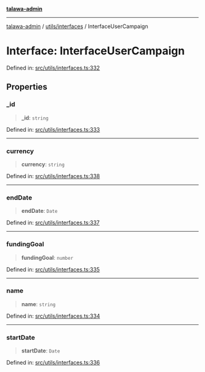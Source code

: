 [**talawa-admin**](../../../README.md)

***

[talawa-admin](../../../README.md) / [utils/interfaces](../README.md) / InterfaceUserCampaign

# Interface: InterfaceUserCampaign

Defined in: [src/utils/interfaces.ts:332](https://github.com/gautam-divyanshu/talawa-admin/blob/2490b2ea9583ec972ca984b1d93932def1c9f92b/src/utils/interfaces.ts#L332)

## Properties

### \_id

> **\_id**: `string`

Defined in: [src/utils/interfaces.ts:333](https://github.com/gautam-divyanshu/talawa-admin/blob/2490b2ea9583ec972ca984b1d93932def1c9f92b/src/utils/interfaces.ts#L333)

***

### currency

> **currency**: `string`

Defined in: [src/utils/interfaces.ts:338](https://github.com/gautam-divyanshu/talawa-admin/blob/2490b2ea9583ec972ca984b1d93932def1c9f92b/src/utils/interfaces.ts#L338)

***

### endDate

> **endDate**: `Date`

Defined in: [src/utils/interfaces.ts:337](https://github.com/gautam-divyanshu/talawa-admin/blob/2490b2ea9583ec972ca984b1d93932def1c9f92b/src/utils/interfaces.ts#L337)

***

### fundingGoal

> **fundingGoal**: `number`

Defined in: [src/utils/interfaces.ts:335](https://github.com/gautam-divyanshu/talawa-admin/blob/2490b2ea9583ec972ca984b1d93932def1c9f92b/src/utils/interfaces.ts#L335)

***

### name

> **name**: `string`

Defined in: [src/utils/interfaces.ts:334](https://github.com/gautam-divyanshu/talawa-admin/blob/2490b2ea9583ec972ca984b1d93932def1c9f92b/src/utils/interfaces.ts#L334)

***

### startDate

> **startDate**: `Date`

Defined in: [src/utils/interfaces.ts:336](https://github.com/gautam-divyanshu/talawa-admin/blob/2490b2ea9583ec972ca984b1d93932def1c9f92b/src/utils/interfaces.ts#L336)
